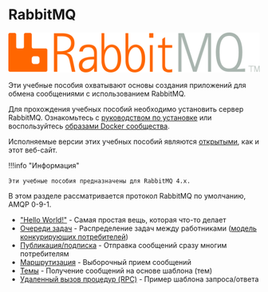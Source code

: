 # RabbitMQ

![RabbitMQ](rabbitmq-logo-with-name.svg)

Эти учебные пособия охватывают основы создания приложений для обмена сообщениями с использованием RabbitMQ.

Для прохождения учебных пособий необходимо установить сервер RabbitMQ. Ознакомьтесь с [руководством по установке](https://www.rabbitmq.com/docs/download) или воспользуйтесь [образами Docker сообщества](https://hub.docker.com/_/rabbitmq/).

Исполняемые версии этих учебных пособий являются [открытыми](https://github.com/rabbitmq/rabbitmq-tutorials), как и этот веб-сайт.

!!!info "Информация"

    Эти учебные пособия предназначены для RabbitMQ 4.x.

В этом разделе рассматривается протокол RabbitMQ по умолчанию, AMQP 0-9-1.

-   ["Hello World!"](hello-world.md) - Самая простая вещь, которая что-то делает
-   [Очереди задач](work-queues.md) - Распределение задач между работниками ([модель конкурирующих потребителей](https://www.enterpriseintegrationpatterns.com/patterns/messaging/CompetingConsumers.html))
-   [Публикация/подписка](publish-subscribe.md) - Отправка сообщений сразу многим потребителям
-   [Маршрутизация](routing.md) - Выборочный прием сообщений
-   [Темы](topics.md) - Получение сообщений на основе шаблона (тем)
-   [Удаленный вызов процедур (RPC)](rpc.md) - Пример шаблона запроса/ответа
